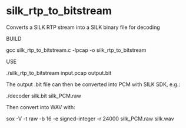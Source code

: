 silk_rtp_to_bitstream
=====================

Converts a SILK RTP stream into a SILK binary file for decoding

BUILD

gcc silk_rtp_to_bitstream.c -lpcap -o silk_rtp_to_bitstream


USE

./silk_rtp_to_bitstream input.pcap output.bit

The output .bit file can then be converted into PCM with SILK SDK, e.g.:

./decoder silk.bit silk_PCM.raw

Then convert into WAV with:

sox -V -t raw -b 16 -e signed-integer -r 24000 silk_PCM.raw silk.wav
